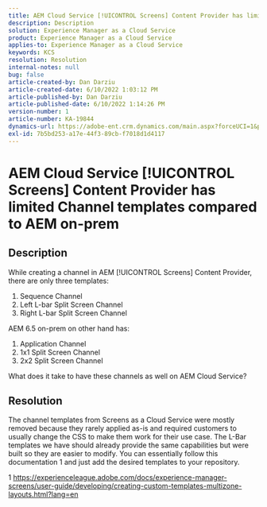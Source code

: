 ```yaml
---
title: AEM Cloud Service [!UICONTROL Screens] Content Provider has limited Channel templates compared to AEM on-prem
description: Description
solution: Experience Manager as a Cloud Service
product: Experience Manager as a Cloud Service
applies-to: Experience Manager as a Cloud Service
keywords: KCS
resolution: Resolution
internal-notes: null
bug: false
article-created-by: Dan Darziu
article-created-date: 6/10/2022 1:03:12 PM
article-published-by: Dan Darziu
article-published-date: 6/10/2022 1:14:26 PM
version-number: 1
article-number: KA-19844
dynamics-url: https://adobe-ent.crm.dynamics.com/main.aspx?forceUCI=1&pagetype=entityrecord&etn=knowledgearticle&id=229163a7-bde8-ec11-bb3c-000d3a3b1f18
exl-id: 7b5bd253-a17e-44f3-89cb-f7018d1d4117
---
```

# AEM Cloud Service [!UICONTROL Screens] Content Provider has limited Channel templates compared to AEM on-prem

## Description

While creating a channel in AEM [!UICONTROL Screens] Content Provider, there are only three templates:
1. Sequence Channel
2. Left L-bar Split Screen Channel
3. Right L-bar Split Screen Channel


AEM 6.5 on-prem on other hand has:
1. Application Channel
2. 1x1 Split Screen Channel
3. 2x2 Split Screen Channel


What does it take to have these channels as well on AEM Cloud Service?

## Resolution


The channel templates from Screens as a Cloud Service were mostly removed because they rarely applied as-is and required customers to usually change the CSS to make them work for their use case.
 The L-Bar templates we have should already provide the same capabilities but were built so they are easier to modify.
 You can essentially follow this documentation 1 and just add the desired templates to your repository.

1 https://experienceleague.adobe.com/docs/experience-manager-screens/user-guide/developing/creating-custom-templates-multizone-layouts.html?lang=en
